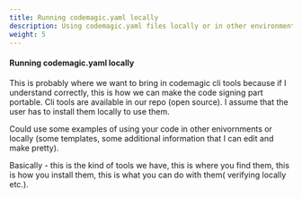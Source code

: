 ```yaml
---
title: Running codemagic.yaml locally
description: Using codemagic.yaml files locally or in other environments.
weight: 5
---
```


#### Running codemagic.yaml locally

This is probably where we want to bring in codemagic cli tools because if I understand correctly, this is how we can make the code signing part portable. Cli tools are available in our repo (open source). I assume that the user has to install them locally to use them. 

Could use some examples of using your code in other enivornments or locally (some templates, some additional information that I can edit and make pretty).

Basically - this is the kind of tools we have, this is where you find them, this is how you install them, this is what you can do with them( verifying locally etc.).